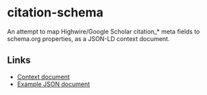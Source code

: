 # citation-schema

An attempt to map Highwire/Google Scholar citation_* meta fields to schema.org properties, as a JSON-LD context document.

## Links

* [Context document](http://git.macropus.org/citation-schema/context.json)
* [Example JSON document](http://git.macropus.org/citation-schema/data/example-article.json)
